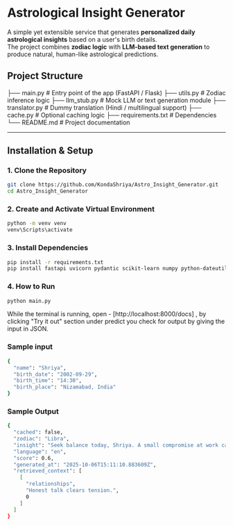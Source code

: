 # Astrological Insight Generator

A simple yet extensible service that generates **personalized daily astrological insights** based on a user's birth details.  
The project combines **zodiac logic** with **LLM-based text generation** to produce natural, human-like astrological predictions.

## Project Structure
├── main.py # Entry point of the app (FastAPI / Flask)
├── utils.py # Zodiac inference logic
├── llm_stub.py # Mock LLM or text generation module
├── translator.py # Dummy translation (Hindi / multilingual support)
├── cache.py # Optional caching logic
├── requirements.txt # Dependencies
└── README.md # Project documentation

---

## Installation & Setup

### 1. Clone the Repository
```bash
git clone https://github.com/KondaShriya/Astro_Insight_Generator.git
cd Astro_Insight_Generator
```
### 2. Create and Activate Virtual Environment
```bash
python -m venv venv
venv\Scripts\activate
```
### 3. Install Dependencies
```bash
pip install -r requirements.txt
pip install fastapi uvicorn pydantic scikit-learn numpy python-dateutil
```
### 4. How to Run
```bash
python main.py
```
While the terminal is running, open - [http://localhost:8000/docs] , by clicking "Try it out" section under predict you check for output by giving the input in JSON.

### Sample input
```bash
{
  "name": "Shriya",
  "birth_date": "2002-09-29",
  "birth_time": "14:30",
  "birth_place": "Nizamabad, India"
}
```
### Sample Output
```bash
{
  "cached": false,
  "zodiac": "Libra",
  "insight": "Seek balance today, Shriya. A small compromise at work can open a door socially. Be kind to yourself today.",
  "language": "en",
  "score": 0.6,
  "generated_at": "2025-10-06T15:11:10.883609Z",
  "retrieved_context": [
    [
      "relationships",
      "Honest talk clears tension.",
      0
    ]
  ]
}
```
